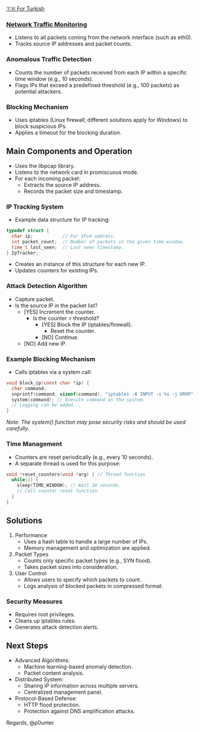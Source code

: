 <a href="https://github.com/trycatchh/protecton_defender/blob/documents/Ana%20D%C3%BC%C5%9F%C3%BCnce.md">🇹🇷 For Turkish</a>

### [Network Traffic Monitoring](https://github.com/trycatchh/protecton_defender/blob/documents/English/Listenin%20Network%20Traffic.md)
- Listens to all packets coming from the network interface (such as eth0).
- Tracks source IP addresses and packet counts.

### Anomalous Traffic Detection
- Counts the number of packets received from each IP within a specific time window (e.g., 10 seconds).
- Flags IPs that exceed a predefined threshold (e.g., 100 packets) as potential attackers.

### Blocking Mechanism
- Uses iptables (Linux firewall; different solutions apply for Windows) to block suspicious IPs.
- Applies a timeout for the blocking duration.

## Main Components and Operation
- Uses the libpcap library.
- Listens to the network card in promiscuous mode.
- For each incoming packet:
  - Extracts the source IP address.
  - Records the packet size and timestamp.

### IP Tracking System
- Example data structure for IP tracking:
```c
typedef struct {
  char ip;           // For IPv4 address.
  int packet_count;  // Number of packets in the given time window.
  time_t last_seen;  // Last seen timestamp.
} IpTracker;
```
- Creates an instance of this structure for each new IP.
- Updates counters for existing IPs.

### Attack Detection Algorithm
- Capture packet.
- Is the source IP in the packet list?
  - [YES] Increment the counter.
    - Is the counter > threshold?
      - [YES] Block the IP (iptables/firewall).
        - Reset the counter.
      - [NO] Continue.
  - [NO] Add new IP.

### Example Blocking Mechanism
- Calls iptables via a system call:
```c
void block_ip(const char *ip) {
  char command;
  snprintf(command, sizeof(command), "iptables -A INPUT -s %s -j DROP", ip); // Prepare command.
  system(command); // Execute command on the system.
  // Logging can be added...
}
```
*Note: The system() function may pose security risks and should be used carefully.*

### Time Management
- Counters are reset periodically (e.g., every 10 seconds).
- A separate thread is used for this purpose:
```c
void *reset_counters(void *arg) { // Thread function
  while(1) {
    sleep(TIME_WINDOW); // Wait 10 seconds.
    // Call counter reset function.
  }
}
```

## Solutions
1. Performance
   - Uses a hash table to handle a large number of IPs.
   - Memory management and optimization are applied.
2. Packet Types
   - Counts only specific packet types (e.g., SYN flood).
   - Takes packet sizes into consideration.
3. User Control
   - Allows users to specify which packets to count.
   - Logs analysis of blocked packets in compressed format.

### Security Measures
- Requires root privileges.
- Cleans up iptables rules.
- Generates attack detection alerts.

## Next Steps
- Advanced Algorithms:
  - Machine learning-based anomaly detection.
  - Packet content analysis.
- Distributed System:
  - Sharing IP information across multiple servers.
  - Centralized management panel.
- Protocol-Based Defense:
  - HTTP flood protection.
  - Protection against DNS amplification attacks.

Regards, @p0unter
